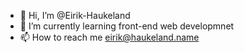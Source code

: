- 👋 Hi, I’m @Eirik-Haukeland
- 🌱 I’m currently learning front-end web developmnet
- 📫 How to reach me eirik@haukeland.name

<!---
Eirik-Haukeland/Eirik-Haukeland is a ✨ special ✨ repository because its `README.md` (this file) appears on your GitHub profile.
You can click the Preview link to take a look at your changes.
--->
